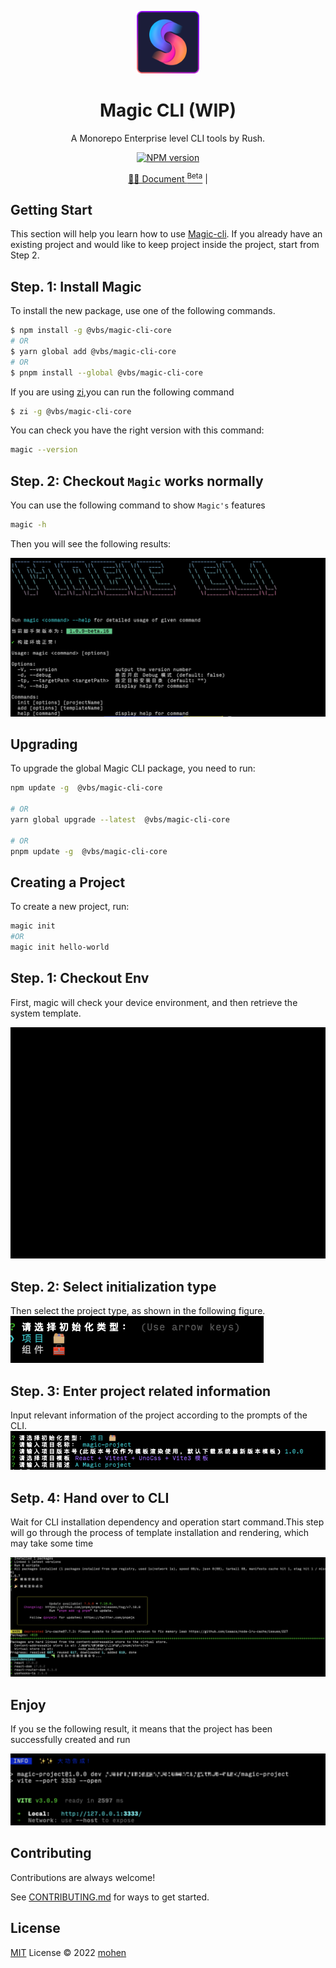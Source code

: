 <p align="center">
<img src="./docs/public/logo.svg" style="width:100px;" />
<h1 align="center">Magic CLI (WIP)</h1>
<p align="center">A Monorepo Enterprise level CLI tools by Rush.</p>
</p>
<p align="center">
<a href="https://www.npmjs.com/package/onu-ui"><img src="https://img.shields.io/npm/v/onu-ui?color=c95f8b&amp;label=" alt="NPM version"></a></p>
<p align="center">
<a href="https://magic-cli.netlify.app/">🧑‍💻 Document <sup>Beta</sup></a> |
</p>

## Getting Start

This section will help you learn how to use [Magic-cli](https://github.com/vbs-plus/magic-cli). If you already have an existing project and would like to keep project inside the project, start from Step 2.
##  Step. 1: Install Magic

To install the new package, use one of the following commands.

``` sh
$ npm install -g @vbs/magic-cli-core
# OR
$ yarn global add @vbs/magic-cli-core
# OR
$ pnpm install --global @vbs/magic-cli-core
```

If you are using [zi](https://www.npmjs.com/package/za-zi),you can run the following command

```sh
$ zi -g @vbs/magic-cli-core
```

You can check you have the right version with this command:

```sh
magic --version
```

##  Step. 2: Checkout `Magic` works normally

You can use the following command to show `Magic's` features 

```sh
magic -h
```
Then you will see the following results:

![](https://raw.githubusercontent.com/imageList/imglist/master/img/20220905094449.png)

## Upgrading

To upgrade the global Magic CLI package, you need to run:

```sh
npm update -g  @vbs/magic-cli-core

# OR
yarn global upgrade --latest  @vbs/magic-cli-core

# OR
pnpm update -g  @vbs/magic-cli-core
```


## Creating a Project

To create a new project, run:
```sh
magic init 
#OR
magic init hello-world
```
## Step. 1: Checkout Env

First, magic will check your device environment, and then retrieve the system template.

![](https://raw.githubusercontent.com/imageList/imglist/master/img/Kapture%202022-09-05%20at%2009.54.02.gif)


## Step. 2: Select initialization type

Then select the project type, as shown in the following figure.
![](https://raw.githubusercontent.com/imageList/imglist/master/img/20220905095943.png)

## Step. 3: Enter project related information

Input relevant information of the project according to the prompts of the CLI.
![](https://raw.githubusercontent.com/imageList/imglist/master/img/20220905100112.png)


## Setp. 4: Hand over to CLI
Wait for CLI installation dependency and operation start command.This step will go through the process of template installation and rendering, which may take some time

![](https://raw.githubusercontent.com/imageList/imglist/master/20220907213719.png)
## Enjoy

If you se the following result, it means that the project has been successfully created and run

![](https://raw.githubusercontent.com/imageList/imglist/master/20220907213827.png)

## Contributing

Contributions are always welcome!

See [CONTRIBUTING.md](https://github.com/vbs-plus/magic-cli/blob/main/CONTRIBUTING.MD) for ways to get started.

## License

[MIT](./LICENCE) License © 2022 [mohen](https://github.com/yzh990918)
